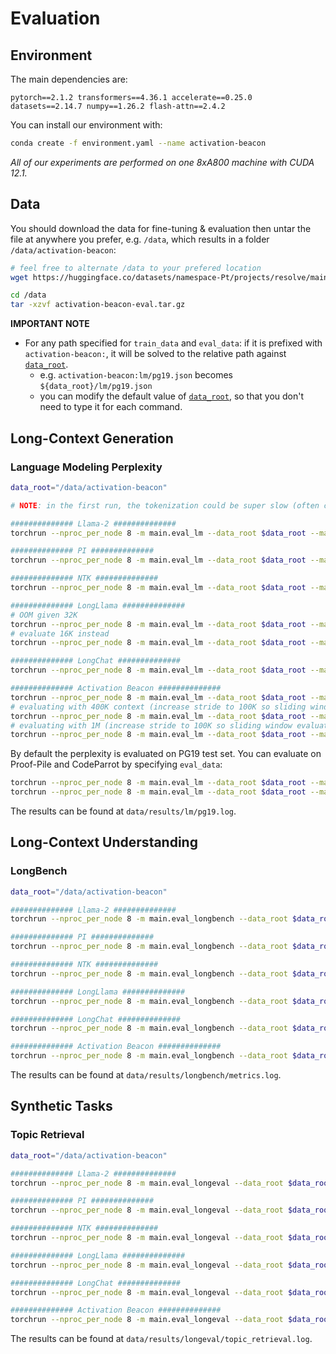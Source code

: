 # Evaluation

## Environment
The main dependencies are:
```
pytorch==2.1.2 transformers==4.36.1 accelerate==0.25.0 datasets==2.14.7 numpy==1.26.2 flash-attn==2.4.2
```
You can install our environment with:
```bash
conda create -f environment.yaml --name activation-beacon
```

*All of our experiments are performed on one 8xA800 machine with CUDA 12.1.*


## Data
You should download the data for fine-tuning & evaluation then untar the file at anywhere you prefer, e.g. `/data`, which results in a folder `/data/activation-beacon`:
```bash
# feel free to alternate /data to your prefered location
wget https://huggingface.co/datasets/namespace-Pt/projects/resolve/main/activation-beacon.tar.gz?download=true -O /data/activation-beacon.tar.gz

cd /data
tar -xzvf activation-beacon-eval.tar.gz
```

**IMPORTANT NOTE**
- For any path specified for `train_data` and `eval_data`: if it is prefixed with `activation-beacon:`, it will be solved to the relative path against [`data_root`](../src/args.py). 
  - e.g. `activation-beacon:lm/pg19.json` becomes `${data_root}/lm/pg19.json`
  - you can modify the default value of [`data_root`](../src/args.py), so that you don't need to type it for each command.


## Long-Context Generation
### Language Modeling Perplexity
```bash
data_root="/data/activation-beacon"

# NOTE: in the first run, the tokenization could be super slow (often consumes half an hour). However the tokenized corpus will be saved and reused. Be patient.

############## Llama-2 ##############
torchrun --nproc_per_node 8 -m main.eval_lm --data_root $data_root --max_length 32768 --use_flash_attention_2

############## PI ##############
torchrun --nproc_per_node 8 -m main.eval_lm --data_root $data_root --max_length 32768 --use_flash_attention_2 --rope_method linear --rope_factor 8

############## NTK ##############
torchrun --nproc_per_node 8 -m main.eval_lm --data_root $data_root --max_length 32768 --use_flash_attention_2 --rope_method dynamic --rope_factor 2

############## LongLlama ##############
# OOM given 32K
torchrun --nproc_per_node 8 -m main.eval_lm --data_root $data_root --max_length 32768 --model_name_or_path syzymon/long_llama_code_7b_instruct
# evaluate 16K instead
torchrun --nproc_per_node 8 -m main.eval_lm --data_root $data_root --max_length 16384 --model_name_or_path syzymon/long_llama_code_7b_instruct

############## LongChat ##############
torchrun --nproc_per_node 8 -m main.eval_lm --data_root $data_root --max_length 32768 --model_name_or_path lmsys/longchat-7b-v1.5-32k --use_flash_attention_2

############## Activation Beacon ##############
torchrun --nproc_per_node 8 -m main.eval_lm --data_root $data_root --max_length 32768 --model_name_or_path namespace-Pt/activation-beacon-llama2-7b-chat
# evaluating with 400K context (increase stride to 100K so sliding window evaluation is faster)
torchrun --nproc_per_node 8 -m main.eval_lm --data_root $data_root --max_length 400000 --stride 100000 --model_name_or_path namespace-Pt/activation-beacon-llama2-7b-chat
# evaluating with 1M (increase stride to 100K so sliding window evaluation is faster)
torchrun --nproc_per_node 8 -m main.eval_lm --data_root $data_root --max_length 1000000 --stride 100000 --model_name_or_path namespace-Pt/activation-beacon-llama2-7b-chat --rope_method dynamic --rope_factor 2
```

By default the perplexity is evaluated on PG19 test set. You can evaluate on Proof-Pile and CodeParrot by specifying `eval_data`:
```bash
torchrun --nproc_per_node 8 -m main.eval_lm --data_root $data_root --max_length 32768 --model_name_or_path namespace-Pt/activation-beacon-llama2-7b-chat --eval_data activation-beacon:lm/proof-pile.json
torchrun --nproc_per_node 8 -m main.eval_lm --data_root $data_root --max_length 32768 --model_name_or_path namespace-Pt/activation-beacon-llama2-7b-chat --eval_data activation-beacon:lm/codeparrot.json
```

The results can be found at `data/results/lm/pg19.log`.


## Long-Context Understanding
### LongBench

```bash
data_root="/data/activation-beacon"

############## Llama-2 ##############
torchrun --nproc_per_node 8 -m main.eval_longbench --data_root $data_root --max_length 3500 --use_flash_attention_2

############## PI ##############
torchrun --nproc_per_node 8 -m main.eval_longbench --data_root $data_root --max_length 15500 --use_flash_attention_2 --rope_method linear --rope_factor 4

############## NTK ##############
torchrun --nproc_per_node 8 -m main.eval_longbench --data_root $data_root --max_length 15500 --use_flash_attention_2 --rope_method dynamic --rope_factor 2

############## LongLlama ##############
torchrun --nproc_per_node 8 -m main.eval_longbench --data_root $data_root --max_length 15500 --model_name_or_path syzymon/long_llama_code_7b_instruct

############## LongChat ##############
torchrun --nproc_per_node 8 -m main.eval_longbench --data_root $data_root --max_length 31500 --model_name_or_path lmsys/longchat-7b-v1.5-32k --use_flash_attention_2

############## Activation Beacon ##############
torchrun --nproc_per_node 8 -m main.eval_longbench --data_root $data_root --max_length 15500 --model_name_or_path namespace-Pt/activation-beacon-llama2-7b-chat
```

The results can be found at `data/results/longbench/metrics.log`.


## Synthetic Tasks
### Topic Retrieval
```bash
data_root="/data/activation-beacon"

############## Llama-2 ##############
torchrun --nproc_per_node 8 -m main.eval_longeval --data_root $data_root --use_flash_attention_2

############## PI ##############
torchrun --nproc_per_node 8 -m main.eval_longeval --data_root $data_root --use_flash_attention_2 --rope_method linear --rope_factor 4

############## NTK ##############
torchrun --nproc_per_node 8 -m main.eval_longeval --data_root $data_root --use_flash_attention_2 --rope_method dynamic --rope_factor 2

############## LongLlama ##############
torchrun --nproc_per_node 8 -m main.eval_longeval --data_root $data_root --model_name_or_path syzymon/long_llama_code_7b_instruct

############## LongChat ##############
torchrun --nproc_per_node 8 -m main.eval_longeval --data_root $data_root --model_name_or_path lmsys/longchat-7b-v1.5-32k --use_flash_attention_2

############## Activation Beacon ##############
torchrun --nproc_per_node 8 -m main.eval_longeval --data_root $data_root --model_name_or_path namespace-Pt/activation-beacon-llama2-7b-chat
```

The results can be found at `data/results/longeval/topic_retrieval.log`.
